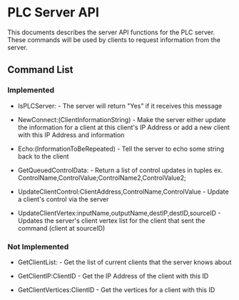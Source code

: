 # PLC Server API

This documents describes the server API functions for the PLC server. These commands will be used by clients to request information from the server.

## Command List

### Implemented

* IsPLCServer: - The server will return "Yes" if it receives this message

* NewConnect:(ClientInformationString) - Make the server either update the information for a client at this client's IP Address or add a new client with this IP Address and information

* Echo:(InformationToBeRepeated) - Tell the server to echo some string back to the client

* GetQueuedControlData: - Return a list of control updates in tuples ex. ControlName,ControlValue;ControlName2,ControlValue2;

* UpdateClientControl:ClientAddress,ControlName,ControlValue - Update a client's control via the server

* UpdateClientVertex:inputName,outputName,destIP,destID,sourceID - Updates the server's client vertex list for the client that sent the command (client at sourceID)

### Not Implemented

* GetClientList: - Get the list of current clients that the server knows about

* GetClientIP:ClientID - Get the IP Address of the client with this ID

* GetClientVertices:ClientID - Get the vertices for a client with this ID